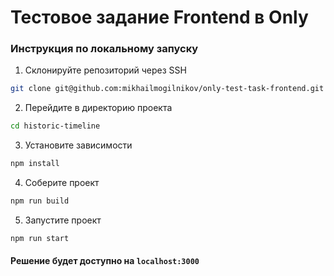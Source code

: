 # Тестовое задание Frontend в Only

### Инструкция по локальному запуску

1) Склонируйте репозиторий через SSH
```bash
git clone git@github.com:mikhailmogilnikov/only-test-task-frontend.git
```

2) Перейдите в директорию проекта
```bash
cd historic-timeline
```

3) Установите зависимости
```bash
npm install
```

4) Соберите проект
```bash
npm run build
```

5) Запустите проект
```bash
npm run start
```

#### Решение будет доступно на `localhost:3000`
